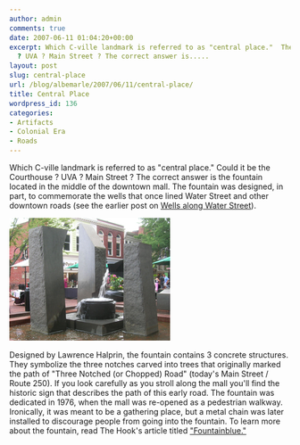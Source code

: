 ```yaml
---
author: admin
comments: true
date: 2007-06-11 01:04:20+00:00
excerpt: Which C-ville landmark is referred to as "central place."  The Courthouse
  ? UVA ? Main Street ? The correct answer is.....
layout: post
slug: central-place
url: /blog/albemarle/2007/06/11/central-place/
title: Central Place
wordpress_id: 136
categories:
- Artifacts
- Colonial Era
- Roads
---
```


Which C-ville landmark is referred to as "central place." Could it be the Courthouse ? UVA ? Main Street ? The correct answer is the fountain located in the middle of the downtown mall. The fountain was designed, in part, to commemorate the wells that once lined Water Street and other downtown roads (see the earlier post on [Wells along Water Street](http://www.locohistory.org/blog/2007/06/03/water-street-well-wishes/)).

![Central Place Fountain](/wp-content/uploads/2007/06/fountainmall.jpg)

Designed by Lawrence Halprin, the fountain contains 3 concrete structures. They symbolize the three notches carved into trees that originally marked the path of "Three Notched (or Chopped) Road" (today's Main Street / Route 250). If you look carefully as you stroll along the mall you'll find the historic sign that describes the path of this early road. The fountain was dedicated in 1976, when the mall was re-opened as a pedestrian walkway. Ironically, it was meant to be a gathering place, but a metal chain was later installed to discourage people from going into the fountain. To learn more about the fountain, read The Hook's article titled ["Fountainblue."](http://www.readthehook.com/stories/2007/01/18/ONARCH%200603.rtf.aspx)

